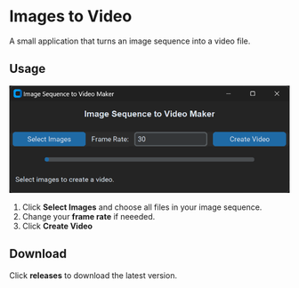 # Images to Video
A small application that turns an image sequence into a video file.

## Usage
![screenshot](image.png)

1. Click **Select Images** and choose all files in your image sequence. 
2. Change your **frame rate** if neeeded.
3. Click **Create Video**

## Download

Click **releases** to download the latest version. 
